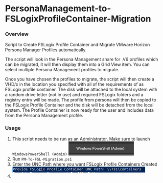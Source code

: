 # PersonaManagement-to-FSLogixProfileContainer-Migration
### Overview

Script to Create FSLogix Profile Container and Migrate VMware Horizon Persona Manager Profiles automatically.

The script will look in the Persona Management share for .V6 profiles which can be migrated, it will then display them into a Grid View item.  You can select multiple Persona Management profiles to migrate.  

Once you have chosen the profiles to migrate, the script will then create a VHD/x in the location you specified with all of the requirements of as FSLogix profile container.  The disk will be attached to the local system with a random drive letter (not in use) and required FSLogix folders and a registry entry will be made.  The profile from persona will then be copied to the FSLogix Profile Container and the disk will be detached from the local system.  The Profile Container is now ready for the user and includes data from the Persona Management profile.

### Usage

1. This script needs to be run as an Administrator.  Make sure to launch `WindowsPowerShell (Admin)`
   ![PowerShellAdmin](/Images/PowerShellAdmin.PNG) 
2. Run `PM-To-FSL-Migration.ps1`
3. Enter the UNC Path where you want FSLogix Profile Containers Created
   ![PCPath](/Images/PCPath.PNG)
4. 





